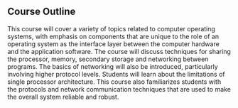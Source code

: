 ## Course Outline
This course will cover a variety of topics related to computer operating systems, with emphasis on components that are unique to the role of an operating system as the interface layer between the computer hardware and the application software. The course will discuss techniques for sharing the processor, memory, secondary storage and networking between programs. The basics of networking will also be introduced, particularly involving higher protocol levels. Students will learn about the limitations of single processor architecture. This course also familiarizes students with the protocols and network communication techniques that are used to make the overall system reliable and robust.